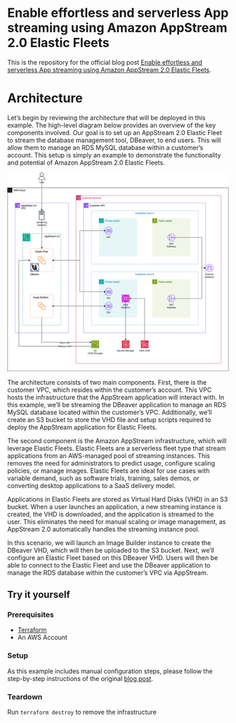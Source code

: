 # Enable effortless and serverless App streaming using Amazon AppStream 2.0 Elastic Fleets

This is the repository for the official blog post [Enable effortless and serverless App streaming using Amazon AppStream 2.0 Elastic Fleets](https://www.hendrikhagen.com/blog/appstream-database-manager/).

# Architecture

Let’s begin by reviewing the architecture that will be deployed in this example. The high-level diagram below provides an overview of the key components involved. Our goal is to set up an AppStream 2.0 Elastic Fleet to stream the database management tool, DBeaver, to end users. This will allow them to manage an RDS MySQL database within a customer’s account. This setup is simply an example to demonstrate the functionality and potential of Amazon AppStream 2.0 Elastic Fleets.

![Architecture](media/architecture.png)

The architecture consists of two main components. First, there is the customer VPC, which resides within the customer’s account. This VPC hosts the infrastructure that the AppStream application will interact with. In this example, we’ll be streaming the DBeaver application to manage an RDS MySQL database located within the customer’s VPC. Additionally, we’ll create an S3 bucket to store the VHD file and setup scripts required to deploy the AppStream application for Elastic Fleets.

The second component is the Amazon AppStream infrastructure, which will leverage Elastic Fleets. Elastic Fleets are a serverless fleet type that stream applications from an AWS-managed pool of streaming instances. This removes the need for administrators to predict usage, configure scaling policies, or manage images. Elastic Fleets are ideal for use cases with variable demand, such as software trials, training, sales demos, or converting desktop applications to a SaaS delivery model.

Applications in Elastic Fleets are stored as Virtual Hard Disks (VHD) in an S3 bucket. When a user launches an application, a new streaming instance is created, the VHD is downloaded, and the application is streamed to the user. This eliminates the need for manual scaling or image management, as AppStream 2.0 automatically handles the streaming instance pool.

In this scenario, we will launch an Image Builder instance to create the DBeaver VHD, which will then be uploaded to the S3 bucket. Next, we’ll configure an Elastic Fleet based on this DBeaver VHD. Users will then be able to connect to the Elastic Fleet and use the DBeaver application to manage the RDS database within the customer’s VPC via AppStream.

## Try it yourself

### Prerequisites

- [Terraform](https://developer.hashicorp.com/terraform/downloads)
- An AWS Account

### Setup

As this example includes manual configuration steps, please follow the step-by-step instructions of the original [blog post](https://www.hendrikhagen.com/blog/appstream-database-manager/).

### Teardown

Run `terraform destroy` to remove the infrastructure
